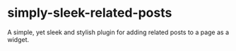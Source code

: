 # simply-sleek-related-posts
A simple, yet sleek and stylish plugin for adding related posts to a page as a widget.
